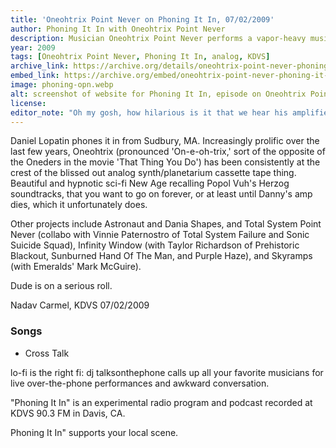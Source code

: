 ```yaml
---
title: 'Oneohtrix Point Never on Phoning It In, 07/02/2009'
author: Phoning It In with Oneohtrix Point Never
description: Musician Oneohtrix Point Never performs a vapor-heavy music explosion over the landline telephone call-in show.
year: 2009
tags: [Oneohtrix Point Never, Phoning It In, analog, KDVS]
archive_link: https://archive.org/details/oneohtrix-point-never-phoning-it-in-07-02-09
embed_link: https://archive.org/embed/oneohtrix-point-never-phoning-it-in-07-02-09
image: phoning-opn.webp
alt: screenshot of website for Phoning It In, episode on Oneohtrix Point Never. A hand drawn doodle of a phone handset, curly cable, title of the show, a guitar, keyboard, and more.
license: 
editor_note: "Oh my gosh, how hilarious is it that we hear his amplifier blow up at 15:45. Wow! I still remember hearing this as a podcast when it aired back in 2009. I like the interview before the performance, years before he became a famous musician. I had a number of his cassettes and CDRs and used to see him play a lot, though I was always a little disappointed his live sets weren't as compelling to me as listening on my stereo at home or in my vanagon, which I used to try to get everyone else to listen to. He soon started making more pop-influenced music, which excited everyone else but this Phoning It In era is more my style."
---
```


Daniel Lopatin phones it in from Sudbury, MA. Increasingly prolific over the last few years, Oneohtrix (pronounced 'On-e-oh-trix,' sort of the opposite of the Oneders in the movie 'That Thing You Do') has been consistently at the crest of the blissed out analog synth/planetarium cassette tape thing. Beautiful and hypnotic sci-fi New Age recalling Popol Vuh's Herzog soundtracks, that you want to go on forever, or at least until Danny's amp dies, which it unfortunately does.

Other projects include Astronaut and Dania Shapes, and Total System Point Never (collabo with Vinnie Paternostro of Total System Failure and Sonic Suicide Squad), Infinity Window (with Taylor Richardson of Prehistoric Blackout, Sunburned Hand Of The Man, and Purple Haze), and Skyramps (with Emeralds' Mark McGuire).

Dude is on a serious roll.

Nadav Carmel, KDVS 07/02/2009  

### Songs  

* Cross Talk  

lo-fi is the right fi: dj talksonthephone calls up all your favorite musicians for live over-the-phone performances and awkward conversation.

"Phoning It In" is an experimental radio program and podcast recorded at KDVS  90.3 FM in Davis, CA.

Phoning It In" supports your local scene.


